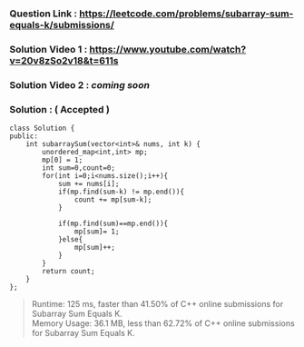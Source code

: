 ### Question Link : https://leetcode.com/problems/subarray-sum-equals-k/submissions/ 

### Solution Video 1 : https://www.youtube.com/watch?v=20v8zSo2v18&t=611s
### Solution Video 2 : *coming soon*

### Solution : ( Accepted )

```
class Solution {
public:
    int subarraySum(vector<int>& nums, int k) {
        unordered_map<int,int> mp;
        mp[0] = 1;
        int sum=0,count=0;
        for(int i=0;i<nums.size();i++){
            sum += nums[i];
            if(mp.find(sum-k) != mp.end()){
                count += mp[sum-k];
            }
            
            if(mp.find(sum)==mp.end()){
                mp[sum]= 1;
            }else{
                mp[sum]++;
            }
        }
        return count;
    }
};
```

> Runtime: 125 ms, faster than 41.50% of C++ online submissions for Subarray Sum Equals K. <br>
> Memory Usage: 36.1 MB, less than 62.72% of C++ online submissions for Subarray Sum Equals K.